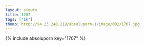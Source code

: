 ```yaml
--- 
layout: sieutv
title: 1707
tags: ["1k"]
thumb: http://94.23.248.219/absoluporn-1/image/002/1707.jpg
---
```

{% include absoluporn key="1707" %} 

